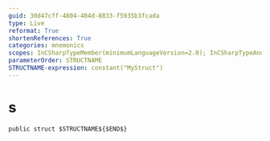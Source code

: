 ```yaml
---
guid: 30d47cff-4804-404d-8833-f5935b3fcada
type: Live
reformat: True
shortenReferences: True
categories: mnemonics
scopes: InCSharpTypeMember(minimumLanguageVersion=2.0); InCSharpTypeAndNamespace(minimumLanguageVersion=2.0)
parameterOrder: STRUCTNAME
STRUCTNAME-expression: constant("MyStruct")
---
```


# s



```
public struct $STRUCTNAME${$END$}
```
